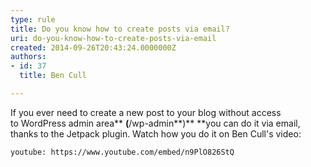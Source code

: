 ```yaml
---
type: rule
title: Do you know how to create posts via email?
uri: do-you-know-how-to-create-posts-via-email
created: 2014-09-26T20:43:24.0000000Z
authors:
- id: 37
  title: Ben Cull

---
```


If you ever need to create a new post to your blog without access to WordPress admin area** **(**/wp-admin**)** **you can do it via email, thanks to the Jetpack plugin. Watch how you do it on Ben Cull's video:
 

`youtube: https://www.youtube.com/embed/n9PlO826StQ`
